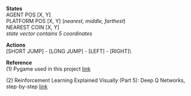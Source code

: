**States**\
AGENT POS [X, Y]\
PLATFORM POS [X, Y] (*nearest, middle, farthest*)\
NEAREST COIN [X, Y]\
*state vector contains 5 coordinates*

**Actions**\
[SHORT JUMP] - [LONG JUMP] - [LEFT] - [RIGHT]\


**Reference**\
(1) Pygame used in this project [link](https://coderslegacy.com/python/pygame-platformer-game-development/)

(2) Reinforcement Learning Explained Visually (Part 5): Deep Q Networks, step-by-step [link](https://towardsdatascience.com/reinforcement-learning-explained-visually-part-5-deep-q-networks-step-by-step-5a5317197f4b)